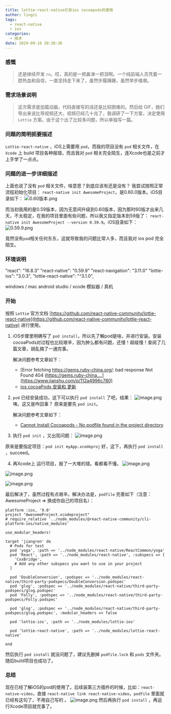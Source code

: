 ```yaml
---
title: lottie-react-native引发ios cocoapods的使用
author: lingzi
tags:
  - react-native 
  - ios
categories:
  - 技术
date: 2019-09-16 20:38:36
---
```


### 感慨

> 还是继续开发 ```rn```。哎，真的是一把鼻涕一把泪啊。一个纯前端人员凭着一腔热血和自信，一直坚持走下来了，虽然步履蹒跚，虽然举步维艰。

### 需求场景说明
> 这次需求是加载动画，代码直接写的话还是比较困难的。然后给 GIF，她们导出来说比导视频还大，视频已经几十兆了，我调研了一下方案，决定使用 ```Lottie``` 方案。由于这个出了比较多问题，所以单独写一篇。

### 问题的简明扼要描述
```Lottie-react-native``` ，iOS上需要用 ```pod```，而我的项目没有 ```pod``` 相关文件，在 ```Xcode``` 上 build 项目各种报错，而且我对 ```pod``` 相关完全陌生，连Xcode也是之前才上手学了一点点。

### 问题的进一步详细描述
上面也说了没有 ```pod``` 相关文件，啥意思？到底应该有还是没有？
我尝试按照正常流程初始化项目： ``` react-native init AwesomeProject ```，是0.60.0版本。iOS目录如下：
![0.60版本.png](https://upload-images.jianshu.io/upload_images/3453108-8d7151757525a4d6.png?imageMogr2/auto-orient/strip%7CimageView2/2/w/1240)

而当初我用的是0.59版本，因为无意间升级到0.60版本，因为那时60版才出来几天，不太稳定，在我的项目里面有些问题，所以我又指定版本到59版了： ``` react-native init AwesomeProject --version 0.59.9 ```。iOS目录如下：
![0.59.9.png](https://upload-images.jianshu.io/upload_images/3453108-a24e7d4dbce25165.png?imageMogr2/auto-orient/strip%7CimageView2/2/w/1240)

竟然没有```pod```相关任何东东，这就导致我的问题比常人多，而且我对 ios pod 完全陌生。


### 环境说明

"react": "16.8.3"
"react-native": "0.59.9"
"react-navigation": "3.11.0"
"lottie-ios": "3.0.3",
"lottie-react-native": "^3.1.0",

windows / mac
android studio / xcode
模拟器 / 真机

### 开始
按照 ```Lottie``` 官方文档 [https://github.com/react-native-community/lottie-react-native](https://github.com/react-native-community/lottie-react-native) 进行使用。
1. iOS步骤里明确写了 ```pod install```，所以先了解pod是啥，并进行安装。安装cocoaPods对过程也比较艰辛，因为肿么都有问题，还慢！超级慢！查阅了几篇文章，胡乱搞了一通完事。

    解决问题参考文章如下：
    - [Error fetching https://gems.ruby-china.org/: bad response Not Found 404 (https://gems.ruby-china....](https://www.jianshu.com/p/112a4996c780)
    - [ios cocoaPods 安装和 更新](https://www.jianshu.com/p/986781e339b1)

2. ```pod``` 已经安装成功，这下可以执行 ```pod install``` 了吧，结果：
![image.png](https://upload-images.jianshu.io/upload_images/3453108-7386e6333b94c424.png?imageMogr2/auto-orient/strip%7CimageView2/2/w/1240)
咦，这又是咋回事？
原来是要先 ```pod init```。

    解决问题参考文章如下：
    - [Cannot Install Cocoapods - No podfile found in the project directory](https://stackoverflow.com/questions/36902497/cannot-install-cocoapods-no-podfile-found-in-the-project-directory)

3. 执行 ```pod init``` ，又出现问题：
![image.png](https://upload-images.jianshu.io/upload_images/3453108-3b64e16fc8b15f63.png?imageMogr2/auto-orient/strip%7CimageView2/2/w/1240)

原来是要指定项目：```pod init myApp.xcodeproj```
好，这下，再执行 ```pod install``` ，succeed。

4. 再Xcode上 运行项目，报了一大堆的错。看都看不懂。
![image.png](https://upload-images.jianshu.io/upload_images/3453108-bd58539440ef56d0.png?imageMogr2/auto-orient/strip%7CimageView2/2/w/1240)

![image.png](https://upload-images.jianshu.io/upload_images/3453108-ccfabecd7612c27f.png?imageMogr2/auto-orient/strip%7CimageView2/2/w/1240)

![image.png](https://upload-images.jianshu.io/upload_images/3453108-6457c742179a55f0.png?imageMogr2/auto-orient/strip%7CimageView2/2/w/1240)

最后解决了，虽然过程有点艰辛。解决办法是，```podfile``` 完善如下（注意：AwesomeProject => 换成你自己的项目名）：
```
platform :ios, '9.0'
project "AwesomeProject.xcodeproject"
# require_relative '../node_modules/@react-native-community/cli-platform-ios/native_modules'

use_modular_headers!

target 'jiangren' do
  # Pods for test
  pod 'yoga', :path => '../node_modules/react-native/ReactCommon/yoga'
  pod 'React', :path => '../node_modules/react-native', :subspecs => [
    'CxxBridge',
    # Add any other subspecs you want to use in your project
  ]

  pod 'DoubleConversion', :podspec => '../node_modules/react-native/third-party-podspecs/DoubleConversion.podspec'
  pod 'glog', :podspec => '../node_modules/react-native/third-party-podspecs/glog.podspec'
  pod 'Folly', :podspec => '../node_modules/react-native/third-party-podspecs/Folly.podspec'

  pod 'glog', :podspec => '../node_modules/react-native/third-party-podspecs/glog.podspec', :modular_headers => false

  pod 'lottie-ios', :path => '../node_modules/lottie-ios'

  pod 'lottie-react-native', :path => '../node_modules/lottie-react-native'

end
```
然后执行 ```pod install``` 就没问题了，建议先删掉 ```podfile.lock``` 和 ```pods``` 文件夹。随后build项目也成功了。

###  总结
现在已经了解iOS的pod的使用了。后续装第三方插件的时候，比如：```react-native-video```，直接 ```react-native link react-native-video```，```podfile``` 里面就已经有这句了，不用自己写的 。
![image.png](https://upload-images.jianshu.io/upload_images/3453108-19cfa30a8d2f58fa.png?imageMogr2/auto-orient/strip%7CimageView2/2/w/1240)
然后再执行 ```pod install``` ，再运行Xcode项目就完事了。




